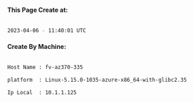 
   
#### This Page Create at:

```bash

2023-04-06 - 11:40:01 UTC

```

#### Create By Machine:

```bash

Host Name : fv-az370-335

platform  : Linux-5.15.0-1035-azure-x86_64-with-glibc2.35

Ip Local  : 10.1.1.125

```

